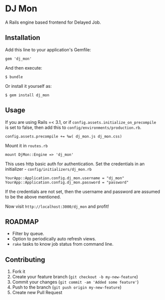 # DJ Mon

A Rails engine based frontend for Delayed Job.

## Installation

Add this line to your application's Gemfile:

    gem 'dj_mon'

And then execute:

    $ bundle

Or install it yourself as:

    $ gem install dj_mon

## Usage

If you are using Rails =< 3.1, or if `config.assets.initialize_on_precompile` is set to false, then add this to `config/environments/production.rb`.

    config.assets.precompile += %w( dj_mon.js dj_mon.css)

Mount it in `routes.rb`

    mount DjMon::Engine => 'dj_mon'

This uses http basic auth for authentication. Set the credentials in an initializer - `config/initializers/dj_mon.rb`

    YourApp::Application.config.dj_mon.username = "dj_mon"
    YourApp::Application.config.dj_mon.password = "password"
    
If the credentials are not set, then the username and password are assumed to be the above mentioned.
  
Now visit `http://localhost:3000/dj_mon` and profit!

## ROADMAP
  
* Filter by queue.
* Option to periodically auto refresh views.
* `rake` tasks to know job status from command line.
  

## Contributing

1. Fork it
2. Create your feature branch (`git checkout -b my-new-feature`)
3. Commit your changes (`git commit -am 'Added some feature'`)
4. Push to the branch (`git push origin my-new-feature`)
5. Create new Pull Request